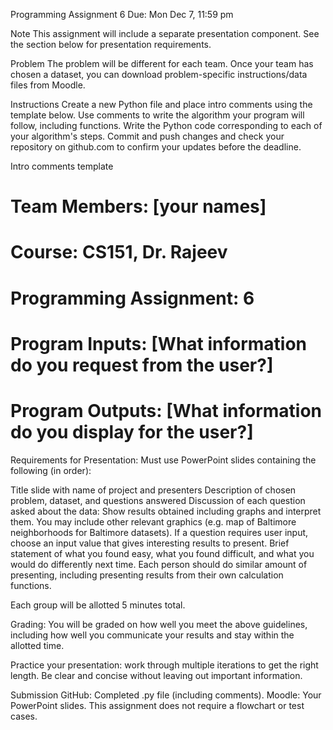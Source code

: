 Programming Assignment 6
Due: Mon Dec 7, 11:59 pm

Note This assignment will include a separate presentation component. See the section below for presentation requirements.

Problem
The problem will be different for each team. Once your team has chosen a dataset, you can download problem-specific instructions/data files from Moodle.

Instructions
Create a new Python file and place intro comments using the template below.
Use comments to write the algorithm your program will follow, including functions.
Write the Python code corresponding to each of your algorithm's steps.
Commit and push changes and check your repository on github.com to confirm your updates before the deadline.

Intro comments template
# Team Members: [your names]
# Course: CS151, Dr. Rajeev  
# Programming Assignment: 6
# Program Inputs: [What information do you request from the user?]
# Program Outputs: [What information do you display for the user?]
Requirements for Presentation:
Must use PowerPoint slides containing the following (in order):

Title slide with name of project and presenters
Description of chosen problem, dataset, and questions answered
Discussion of each question asked about the data:
Show results obtained including graphs and interpret them. You may include other relevant graphics (e.g. map of Baltimore neighborhoods for Baltimore datasets).
If a question requires user input, choose an input value that gives interesting results to present.
Brief statement of what you found easy, what you found difficult, and what you would do differently next time.
Each person should do similar amount of presenting, including presenting results from their own calculation functions.

Each group will be allotted 5 minutes total.

Grading: You will be graded on how well you meet the above guidelines, including how well you communicate your results and stay within the allotted time.

Practice your presentation: work through multiple iterations to get the right length. Be clear and concise without leaving out important information.

Submission
GitHub: Completed .py file (including comments).
Moodle: Your PowerPoint slides.
This assignment does not require a flowchart or test cases.
